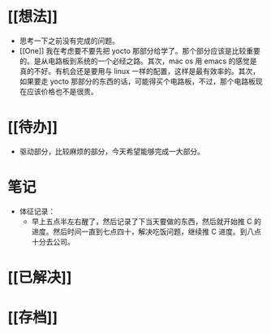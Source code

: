 # [[想法]]
- 思考一下之前没有完成的问题。
- [[One]]
我在考虑要不要先把 yocto 那部分给学了。那个部分应该是比较重要的。是从电路板到系统的一个必经之路。其次，mac os 用 emacs 的感觉是真的不好。有机会还是要用与 linux 一样的配置，这样是最有效率的。其次，如果要走 yocto 那部分的东西的话，可能得买个电路板，不过，那个电路板现在应该价格也不是很贵。

# [[待办]]
- 驱动部分，比较麻烦的部分，今天希望能够完成一大部分。

# 笔记
- 体征记录：
	- 早上五点半左右醒了，然后记录了下当天要做的东西，然后就开始推 C 的进度。然后时间一直到七点四十，解决吃饭问题，继续推 C 进度。到八点十分去公司。

# [[已解决]]

# [[存档]]